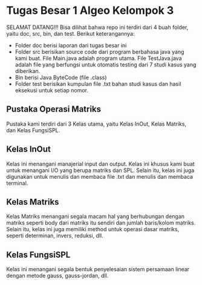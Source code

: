 # Tugas Besar 1 Algeo Kelompok 3
SELAMAT DATANG!!!
Bisa dilihat bahwa repo ini terdiri dari 4 buah folder, yaitu doc, src, bin, dan test. Berikut keterangannya:

 - Folder doc berisi laporan dari tugas besar ini
 - Folder src berisikan source code dari program berbahasa java yang kami buat. File Main.java adalah program utama. File TestJava.java adalah file yang berfungsi untuk otomatis testing dari 7 studi kasus yang diberikan.
 - Bin berisi Java ByteCode (file .class)
 - Folder test berisikan kumpulan file .txt bahan studi kasus dan hasil eksekusi untuk setiap nomor.

 
## Pustaka Operasi Matriks

Pustaka kami terdiri dari 3 Kelas utama, yaitu Kelas InOut, Kelas Matriks, dan Kelas FungsiSPL.

## Kelas InOut

Kelas ini menangani manajerial input dan output. Kelas ini khusus kami buat untuk menangani I/O yang berupa matriks dan SPL. Selain itu, kelas ini juga digunakan untuk menulis dan membaca file .txt dan menulis dan membaca terminal.

## Kelas Matriks

Kelas Matriks menangani segala macam hal yang berhubungan dengan matriks seperti body dari matriks itu sendiri dan jumlah baris/kolom matriks. Selain itu, kelas ini juga memiliki method untuk operasi dasar matriks, seperti determinan, invers, reduksi, dll. 
## Kelas FungsiSPL

Kelas ini menangani segala bentuk penyelesaian sistem persamaan linear dengan metode gauss, gauss-jordan, dll.
